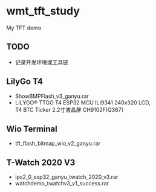 # wmt_tft_study
My TFT demo

## TODO  
* 记录开发环境或工具链   

## LilyGo T4  
* ShowBMPFlash_v3_ganyu.rar  
* LILYGO® TTGO T4 ESP32 MCU ILI9341 240x320 LCD,  
T4 BTC Ticker 2.2寸液晶屏 CH9102F[Q367]  

## Wio Terminal  
* tft_flash_bitmap_wio_v2_ganyu.rar  

## T-Watch 2020 V3  
* ips2_0_esp32_ganyu_twatch_2020_v3.rar  
* watchdemo_twatchv3_v1_success.rar  
